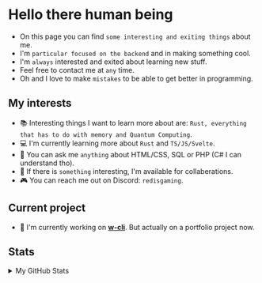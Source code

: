 # Hello there human being
* On this page you can find `some interesting and exiting things` about me. 
* I'm `particular focused on the backend` and in making something cool.
* I'm `always` interested and exited about learning new stuff.
* Feel free to contact me at `any` time.
* Oh and I love to make `mistakes` to be able to get better in programming.

## My interests
- 📚 Interesting things I want to learn more about are: `Rust, everything that has to do with memory and Quantum Computing`.
- 💻 I'm currently learning more about `Rust` and `TS/JS/Svelte`.
- 💬 You can ask me `anything` about HTML/CSS, SQL or PHP (C# I can understand tho).
- 🍃 If there is `something` interesting, I'm available for collaberations.
- 🎮 You can reach me out on Discord: `redisgaming`.

## Current project
- 🔭 I'm currently working on [**w-cli**](https://www.github.com/RedIsGaming/w-cli). But actually on a portfolio project now.

## Stats
<details>
  <summary>My GitHub Stats</summary>
  ![Reddy's GitHub Stats](https://github-readme-stats.vercel.app/api?username=RedIsGaming&show_icons=true&theme=midnight-purple)
</details>
